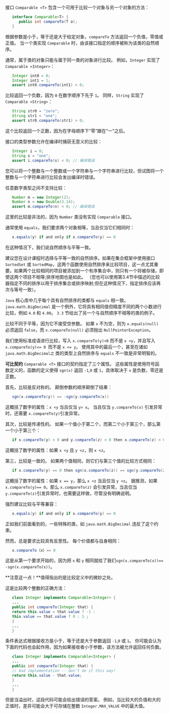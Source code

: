 
接口 `Comparable <T>` 包含一个可用于比较一个对象与另一个对象的方法：

```java
   interface Comparable<T> {
      public int compareTo(T o);
   }
```

根据参数是小于，等于还是大于给定对象，`compareTo` 方法返回一个负值，零值或正值。 当一个类实现 `Comparable` 时，由该接口指定的顺序被称为该类的自然顺序。

通常，属于类的对象只能与属于同一类的对象进行比较。 例如，`Integer` 实现了 `Comparable <Integer>`：

```java
   Integer int0 = 0;
   Integer int1 = 1;
   assert int0.compareTo(int1) < 0;
```

比较返回一个负数，因为 `0` 在数字顺序下先于 `1`。 同样，`String` 实现了 `Comparable <String>`：

```java
   String str0 = "zero";
   String str1 = "one";
   assert str0.compareTo(str1) > 0;
```

这个比较返回一个正数，因为在字母顺序下“零”跟在“一”之后。

接口的类型参数允许在编译时捕获无意义的比较：

```java
   Integer i = 0;
   String s = "one";
   assert i.compareTo(s) < 0; // 编译错误
```

您可以将一个整数与一个整数或一个字符串与一个字符串进行比较，但试图将一个整数与一个字符串进行比较会发出编译时错误。

任意数字类型之间不支持比较：

```java
   Number m = new Integer(2);
   Number n = new Double(3.14);
   assert m.compareTo(n) < 0; // 编译错误
```

这里的比较是非法的，因为 `Number` 类没有实现 `Comparable` 接口。

通常使用 `equals`，我们要求两个对象相等，当且仅当它们相同时：

```java
   x.equals(y) if and only if x.compareTo(y) == 0
```

在这种情况下，我们说自然顺序与平等一致。

建议您在设计课程时选择与平等一致的自然排序。如果在集合框架中使用接口 `SortedSet` 或 `SortedMap`，这两个函数使用自然排序来比较项目，这一点尤其重要。如果两个比较相同的项目被添加到一个有序集合中，则只有一个将被存储，即使这两个项目不相等;排序地图也是如此。 （您也可以使用第3.4节中描述的比较器指定不同的排序以用于排序集合或排序映射;但在这种情况下，指定排序应该再次与等号一致）。

`Java` 核心库中几乎每个具有自然排序的类都与 `equals` 相一致。 `java.math.BigDecimal` 是一个例外，它将具有相同值但精度不同的两个小数进行比较，例如 `4.0` 和 `4.00`。 `3.3` 节给出了另一个与自然顺序不相等的类的例子。

比较不同于平等，因为它不接受空参数。 如果 `x` 不为空，则为 `x.equals(null)` 必须返回 `false`，而 `x.compareTo(null)` 必须抛出 `NullPointerException`。

我们使用标准成语进行比较，写入 `x.compareTo(y)<0` 而不是 `x <y`，并且写入 `x.compareTo(y)<= 0 `而不是 `x <= y`。 使用其中的最后一个，甚至在诸如 `java.math.BigDecimal之` 类的类型上自然排序与 `equals` 不一致是非常明智的。

**可比契约** `Comparable <T>` 接口的契约指定了三个属性。 这些属性是使用符号函数定义的，函数的定义使得 `sgn(x)` 返回 `-1`,`0` 或 `1`，具体取决于 `x` 是负数，零还是正数。
        
首先，比较是反对称的。 颠倒参数的顺序颠倒了结果：

```java
   sgn(x.compareTo(y)) == -sgn(y.compareTo(x))
```

这概括了数字的属性：`x <y` 当且仅当 `y> x`。 当且仅当 `y.compareTo(x)` 引发异常时，还需要 `x.compareTo(y)`引发异常。

其次，比较是传递性的。 如果一个值小于第二个，而第二个小于第三个，那么第一个小于第三个：

```java
   if x.compareTo(y) < 0 and y.compareTo(z) < 0 then x.compareTo(z) < 0
```

这概括了数字的属性：如果 `x <y` 且 `y <z`，则 `x <z`。

第三，比较是一致的。 如果两个值相同，则它们与第三个值的比较方式相同：

```java
   if x.compareTo(y) == 0 then sgn(x.compareTo(z)) == sgn(y.compareTo(z))
```

这概括了数字的属性：如果 `x == y`，那么 `x <z` 当且仅当 `y <z`。 据推测，如果 `x.compareTo(y)== 0`，那么 `x.compareTo(z)` 会引发异常，当且仅当 `y.compareTo(z)`引发异常时，也需要这样做，尽管没有明确说明。

强烈建议比较与平等兼容：

```java
   x.equals(y) if and only if x.compareTo(y) == 0
```

正如我们前面看到的，一些特殊的类，如 `java.math.BigDecimal` 违反了这个约束。

然而，总是要求比较具有反思性。 每个价值都与自身相同：

```java
   x.compareTo（x）== 0
```

这是从第一个要求开始的，因为把 `x` 和 `y` 相同就给了我们`sgn(x.compareTo(x))== -sgn(x.compareTo(x))`。

**注意这一点！**值得指出的是比较定义中的微妙之处。

这是比较两个整数的正确方法：

```java
   class Integer implements Comparable<Integer> {
   ...
   public int compareTo(Integer that) {
   return this.value < that.value ? -1 :
   this.value == that.value ? 0 : 1 ;
   }
   ...
   }
```

条件表达式根据接收方是小于，等于还是大于参数返回 `-1`,`0` 或 `1`。 你可能会认为下面的代码也会起作用，因为如果接收者小于参数，该方法被允许返回任何负数。

```java
   class Integer implements Comparable<Integer> {
   ...
   public int compareTo(Integer that) {
   // bad implementation -- don't do it this way!
   return this.value - that.value;
   }
   ...
   }
```

但是当溢出时，这段代码可能会给出错误的答案。 例如，当比较大的负值和大的正值时，差异可能会大于可存储在整数 `Integer.MAX_VALUE` 中的最大值。





